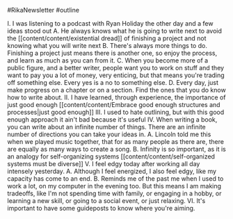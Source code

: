 #RikaNewsletter 
#outline 

I. I was listening to a podcast with Ryan Holiday the other day and a few ideas stood out
	A. He always knows what he is going to write next to avoid the [[content/content/existential dread]] of finishing a project and not knowing what you will write next
	B. There's always more things to do. Finishing a project just means there is another one, so enjoy the process, and learn as much as you can from it.
	C. When you become more of a public figure, and a better writer, people want you to work on stuff and they want to pay you a lot of money, very enticing, but that means you're trading off something else. Every yes is a no to something else. 
	D. Every day, just make progress on a chapter or on a section. Find the ones that you do know how to write about. 
II. I have learned, through experience, the importance of just good enough [[content/content/Embrace good enough structures and processes|just good enough]]
	III. I used to hate outlining, but with this good enough approach it ain't bad because it's useful
IV. When writing a book, you can write about an infinite number of things. There are an infinite number of directions you can take your ideas in. 
	A. Lincoln told me this when we played music together, that for as many people as there are, there are equally as many ways to create a song.
	B. Infinity is so important, as it is an analogy for self-organizing systems
		[[content/content/self-organized systems must be diverse]]
V. I feel edgy today after working all day intensely yesterday. 
	A. Although I feel energized, I also feel edgy, like my capacity has come to an end. 
	B. Reminds me of the past me when I used to work a lot, on my computer in the evening too. But this means I am making tradeoffs, like I'm not spending time with family, or engaging in a hobby, or learning a new skill, or going to a social event, or just relaxing. 
VI. It's important to have some guideposts to know where you're aiming.


